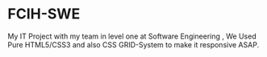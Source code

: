 # FCIH-SWE
My IT Project with my team in level one at Software Engineering , We Used Pure HTML5/CSS3 and also CSS GRID-System to make it responsive ASAP.
